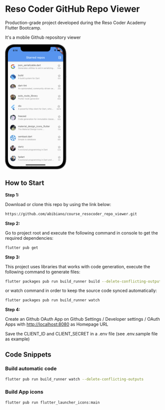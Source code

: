 # Reso Coder GitHub Repo Viewer

Production-grade project developed during the Reso Coder Academy Flutter Bootcamp.

It's a mobile Github repository viewer

![Screenshot](doc/screenshots/screenshot.png)

## How to Start

**Step 1:**

Download or clone this repo by using the link below:

```sh
https://github.com/abibiano/course_resocoder_repo_viewer.git
```

**Step 2:**

Go to project root and execute the following command in console to get the required dependencies:

```sh
flutter pub get
```

**Step 3:**

This project uses libraries that works with code generation, execute the following command to generate files:

```sh
flutter packages pub run build_runner build --delete-conflicting-outputs
```

or watch command in order to keep the source code synced automatically:

```sh
flutter packages pub run build_runner watch
```

**Step 4:**

Create an Github OAuth App on Github Settings / Developer settings / OAuth Apps with <http://localhost:8080> as Homepage URL

Save the CLIENT_ID and CLIENT_SECRET in a .env file (see .env.sample file as example)

## Code Snippets

### Build automatic code

```sh
flutter pub run build_runner watch --delete-conflicting-outputs

```

### Build App icons

```sh
flutter pub run flutter_launcher_icons:main
```
